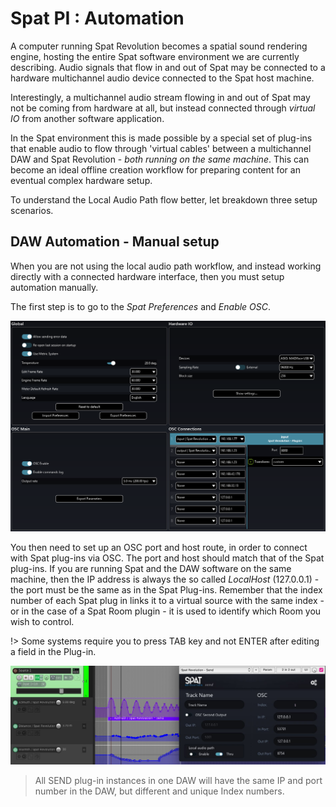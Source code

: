# Spat PI : Automation

A computer running Spat Revolution becomes a spatial sound rendering engine, hosting the entire Spat software environment we are currently describing. 
Audio signals that flow in and out of Spat may be connected to a hardware multichannel audio device connected to the Spat host machine.

Interestingly, a multichannel audio stream flowing in and out of Spat may not be coming from hardware at all, but instead connected through _virtual IO_ from another software application.

In the Spat environment this is made possible by a special set of plug-ins that enable audio to flow through 'virtual cables' between a multichannel DAW and Spat Revolution - _both running on the same machine_. 
This can become an ideal offline creation workflow for preparing content for an eventual complex hardware setup.

To understand the Local Audio Path flow better, let breakdown three setup scenarios.
## DAW Automation - Manual setup

When you are not using the local audio path workflow, and instead working directly with a connected hardware interface, then you must setup automation manually.

The first step is to go to the _Spat Preferences_ and _Enable OSC_.

![](include/SpatRevolution_UserGuide_-191.png)

You then need to set up an OSC port and host route, in order to connect with Spat plug-ins via OSC. 
The port and host should match that of the Spat plug-ins. 
If you are running Spat and the DAW software on the same machine, then the IP address is always the so called _LocalHost_ (127.0.0.1) - the port must be the same as in the Spat Plug-ins. 
Remember that the index number of each Spat plug in links it to a virtual source with the same index - or in the case of a Spat Room plugin - it is used to identify which Room you wish to control.

!> Some systems require you to press TAB key and not ENTER after editing a field in the Plug-in.

![](include/SpatRevolution_UserGuide_-193.jpg)

> All SEND plug-in instances in one DAW will have the same IP and port number
in the DAW, but different and unique Index numbers.
